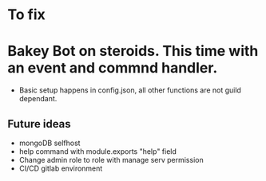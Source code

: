 # To fix 

# Bakey Bot on steroids. This time with an event and commnd handler. 

- Basic setup happens in config.json, all other functions are not guild dependant. 

## Future ideas

- mongoDB selfhost
- help command with module.exports "help" field
- Change admin role to role with manage serv permission
- CI/CD gitlab environment